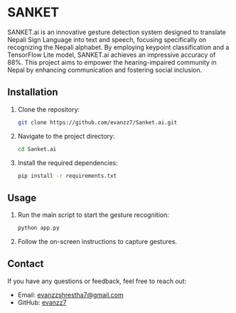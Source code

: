 
# SANKET

SANKET.ai is an innovative gesture detection system designed to translate Nepali Sign Language into text and speech, focusing specifically on recognizing the Nepali alphabet. By employing keypoint classification and a TensorFlow Lite model, SANKET.ai achieves an impressive accuracy of 88%. This project aims to empower the hearing-impaired community in Nepal by enhancing communication and fostering social inclusion.


## Installation
1. Clone the repository:
   ```bash
   git clone https://github.com/evanzz7/Sanket.ai.git
   ```
2. Navigate to the project directory:
   ```bash
   cd Sanket.ai
   ```
3. Install the required dependencies:
   ```bash
   pip install -r requirements.txt
   ```

## Usage
1. Run the main script to start the gesture recognition:
   ```bash
   python app.py
   ```
2. Follow the on-screen instructions to capture gestures.


## Contact

If you have any questions or feedback, feel free to reach out:

- Email: evanzzshrestha7@gmail.com
- GitHub: [evanzz7](https://github.com/evanzz7)
